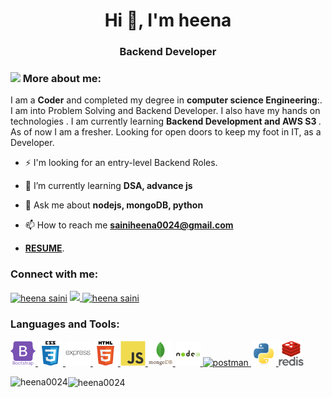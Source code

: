 <h1 align="center">Hi 👋, I'm heena</h1>
<h3 align="center">Backend Developer</h3>

### <img src="https://img.icons8.com/emoji/48/000000/man-technologyst.png"/> More about me:
  
I am a **Coder** and completed my degree in **computer science Engineering**:. I am into Problem Solving and Backend Developer. I also have my hands on technologies . I am currently learning <b>Backend Development and AWS S3 </b>. As of now I am a fresher. Looking for open doors to keep my foot in IT, as a Developer. 

- ⚡ I'm looking for an entry-level Backend Roles.

- 🌱 I’m currently learning **DSA, advance js**

- 💬 Ask me about **nodejs, mongoDB, python**

- 📫 How to reach me **sainiheena0024@gmail.com**

- <a href = "https://drive.google.com" target="_blank"><b>RESUME</b></a>.


<h3 align="left">Connect with me:</h3>
<p align="left">
<a href="https://www.linkedin.com/in/heena-saini-b8a588198/" target="blank"><img align="center" src="https://raw.githubusercontent.com/rahuldkjain/github-profile-readme-generator/master/src/images/icons/Social/linked-in-alt.svg" alt="heena saini" height="30" width="40" /></a>
<a href="sainiheena0024@gmail.com"> <img src="https://img.icons8.com/fluent/48/000000/gmail.png" width="3.5%"/> </a>
<a href="https://fb.com/heena saini" target="blank"><img align="center" src="https://raw.githubusercontent.com/rahuldkjain/github-profile-readme-generator/master/src/images/icons/Social/facebook.svg" alt="heena saini" height="30" width="40" /></a>
</p>

<h3 align="left">Languages and Tools:</h3>
<p align="left"> <a href="https://getbootstrap.com" target="_blank" rel="noreferrer"> <img src="https://raw.githubusercontent.com/devicons/devicon/master/icons/bootstrap/bootstrap-plain-wordmark.svg" alt="bootstrap" width="40" height="40"/> </a> <a href="https://www.w3schools.com/css/" target="_blank" rel="noreferrer"> <img src="https://raw.githubusercontent.com/devicons/devicon/master/icons/css3/css3-original-wordmark.svg" alt="css3" width="40" height="40"/> </a> <a href="https://expressjs.com" target="_blank" rel="noreferrer"> <img src="https://raw.githubusercontent.com/devicons/devicon/master/icons/express/express-original-wordmark.svg" alt="express" width="40" height="40"/> </a> <a href="https://www.w3.org/html/" target="_blank" rel="noreferrer"> <img src="https://raw.githubusercontent.com/devicons/devicon/master/icons/html5/html5-original-wordmark.svg" alt="html5" width="40" height="40"/> </a> <a href="https://developer.mozilla.org/en-US/docs/Web/JavaScript" target="_blank" rel="noreferrer"> <img src="https://raw.githubusercontent.com/devicons/devicon/master/icons/javascript/javascript-original.svg" alt="javascript" width="40" height="40"/> </a> <a href="https://www.mongodb.com/" target="_blank" rel="noreferrer"> <img src="https://raw.githubusercontent.com/devicons/devicon/master/icons/mongodb/mongodb-original-wordmark.svg" alt="mongodb" width="40" height="40"/> </a> <a href="https://nodejs.org" target="_blank" rel="noreferrer"> <img src="https://raw.githubusercontent.com/devicons/devicon/master/icons/nodejs/nodejs-original-wordmark.svg" alt="nodejs" width="40" height="40"/> </a> <a href="https://postman.com" target="_blank" rel="noreferrer"> <img src="https://www.vectorlogo.zone/logos/getpostman/getpostman-icon.svg" alt="postman" width="40" height="40"/> </a> <a href="https://www.python.org" target="_blank" rel="noreferrer"> <img src="https://raw.githubusercontent.com/devicons/devicon/master/icons/python/python-original.svg" alt="python" width="40" height="40"/> </a> <a href="https://redis.io" target="_blank" rel="noreferrer"> <img src="https://raw.githubusercontent.com/devicons/devicon/master/icons/redis/redis-original-wordmark.svg" alt="redis" width="40" height="40"/> </a> </p>


<p><img align="left" src="https://github-readme-stats.vercel.app/api/top-langs?username=heena0024&show_icons=true&locale=en&layout=compact" alt="heena0024" /></p>


<p><img align="center" src="https://github-readme-streak-stats.herokuapp.com/?user=heena0024&" alt="heena0024" /></p>
